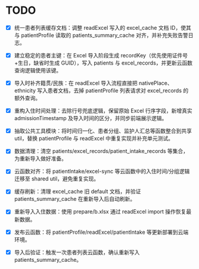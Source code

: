 # TODO

- [x] 统一患者列表缓存文档：调整 readExcel 写入的 excel_cache 文档 ID，使其与 patientProfile 读取的 patients_summary_cache 对齐，并补充失败告警日志。
- [x] 建立稳定的患者主键：在 Excel 导入阶段生成 recordKey（优先使用证件号+生日，缺省时生成 GUID），写入 patients 与 excel_records，并更新云函数查询逻辑使用该键。
- [x] 导入时补齐籍贯/民族：在 readExcel 导入流程直接把 nativePlace、ethnicity 写入患者文档，去掉 patientProfile 列表请求对 excel_records 的额外查询。
- [x] 重构入住时间处理：去除行号兜底逻辑，保留原始 Excel 行序字段，新增真实 admissionTimestamp 及导入时间的区分，并同步前端展示逻辑。
- [x] 抽取公共工具模块：将时间归一化、患者分组、监护人汇总等函数整合到共享 util，替换 patientProfile 与 readExcel 中重复实现并补充单元测试。
- [x] 数据清理：清空 patients/excel_records/patient_intake_records 等集合，为重新导入做好准备。
- [x] 云函数对齐：将 patientIntake/excel-sync 等云函数中的入住时间/分组逻辑迁移至 shared util，避免重复实现。
- [x] 缓存刷新：清理 excel_cache 旧 default 文档，并验证 patients_summary_cache 在重新导入后自动刷新。
- [x] 重新导入入住数据：使用 prepare/b.xlsx 通过 readExcel import 操作恢复最新数据。

- [x] 发布云函数：将 patientProfile/readExcel/patientIntake 等更新部署到云端环境。
- [x] 导入后验证：触发一次患者列表云函数，确认重新写入 patients_summary_cache。